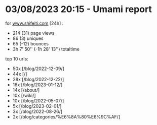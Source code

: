 # 03/08/2023 20:15 - Umami report
for www.shifeiti.com [24h] :

 - 214 (31) page views
 - 86 (3) uniques
 - 65 (-12) bounces
 - 3h 7' 50'' (-1h 28' 13'') totaltime


top 10 urls:
 - 50x [/blog/2022-12-09/]
 - 44x [/]
 - 28x [/blog/2022-12-22/]
 - 16x [/blog/2023-01-12/]
 - 14x [/about/]
 - 10x [/wiki/]
 - 10x [/blog/2022-05-07/]
 - 5x [/blog/2023-02-01/]
 - 3x [/blog/2022-08-26/]
 - 2x [/blog/categories/%E6%8A%80%E6%9C%AF/]


